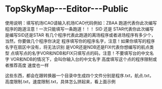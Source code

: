 # TopSkyMap---Editor---Public
使用说明：填写机场ICAO请输入机场ICAO代码例如：ZBAA
跑道代表你此次编写程序的跑道注意！一次只能填写一条跑道！！！
SID 还是 STAR代表你此次编写是编写SID还是STAR
有几个程序代表此跑道的离场程序或者进场程序有多少个，当然，你要做几个程序你决定
程序填写你的程序名字，注意！如果你填写的程序名字在扇区中没有，将无法识别
是VOR还是NDB还是FIX代表你想编写的航点类型
点填写点的名字VOR和NDB和FIX只填写点的码，注意！不要填写台的中文名字
VOR和NDB的情况下，会叫你输入台的中文名字
高度填写这个点的程序限制或者推荐高度
速度也一样

这些东西，都会在跟转换器一个目录中生成四个文件分别是程序.txt，航点.txt，高度限制.txt，速度限制.txt，具体怎么拼起来，看上面示例
